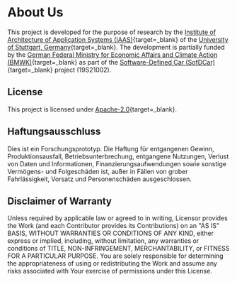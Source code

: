 # About Us

This project is developed for the purpose of research by the [Institute of Architecture of Application Systems (IAAS)](https://www.iaas.uni-stuttgart.de){target=_blank} of the [University of Stuttgart, Germany](https://www.uni-stuttgart.de){target=_blank}.
The development is partially funded by the [German Federal Ministry for Economic Affairs and Climate Action (BMWK)](https://www.bmwk.de/Navigation/EN/Home/home.html){target=_blank} as part of the [Software-Defined Car (SofDCar)](https://sofdcar.de){target=_blank} project (19S21002).

## License

This project is licensed under [Apache-2.0](https://opensource.org/licenses/Apache-2.0){target=_blank}.

## Haftungsausschluss

Dies ist ein Forschungsprototyp. Die Haftung für entgangenen Gewinn, Produktionsausfall, Betriebsunterbrechung,
entgangene Nutzungen, Verlust von Daten und Informationen, Finanzierungsaufwendungen sowie sonstige Vermögens- und
Folgeschäden ist, außer in Fällen von grober Fahrlässigkeit, Vorsatz und Personenschäden ausgeschlossen.

## Disclaimer of Warranty

Unless required by applicable law or agreed to in writing, Licensor provides the Work (and each Contributor provides its
Contributions) on an "AS IS" BASIS, WITHOUT WARRANTIES OR CONDITIONS OF ANY KIND, either express or implied, including,
without limitation, any warranties or conditions of TITLE, NON-INFRINGEMENT, MERCHANTABILITY, or FITNESS FOR A
PARTICULAR PURPOSE. You are solely responsible for determining the appropriateness of using or redistributing the Work
and assume any risks associated with Your exercise of permissions under this License.
